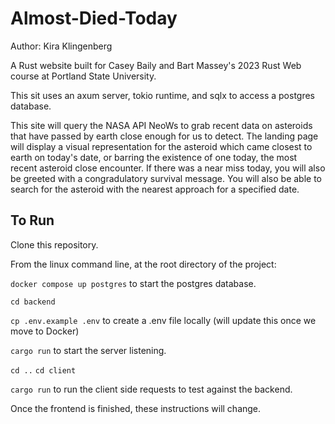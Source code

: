 # Almost-Died-Today

Author: Kira Klingenberg

A Rust website built for Casey Baily and Bart Massey's 2023 Rust Web course at Portland State University.

This sit uses an axum server, tokio runtime, and sqlx to access a postgres database.

This site will query the NASA API NeoWs to grab recent data on asteroids that have passed by earth close enough for us to detect.
The landing page will display a visual representation for the asteroid which came closest to earth on today's date, or barring the existence of one today, the most recent asteroid close encounter. If there was a near miss today, you will also be greeted with a congradulatory survival message.  You will also be able to search for the asteroid with the nearest approach for a specified date.

## To Run

Clone this repository.

From the linux command line, at the root directory of the project:

```docker compose up postgres```  to start the postgres database.

```cd backend```

```cp .env.example .env```  to create a .env file locally (will update this once we move to Docker)


```cargo run``` to start the server listening.

```cd ..```
```cd client```

```cargo run``` to run the client side requests to test against the backend.

Once the frontend is finished, these instructions will change.
